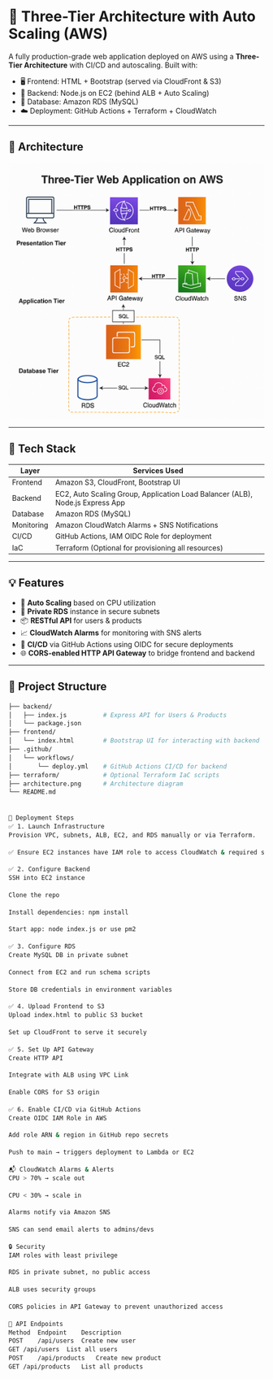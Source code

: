 # 🚀 Three-Tier Architecture with Auto Scaling (AWS)

A fully production-grade web application deployed on AWS using a **Three-Tier Architecture** with CI/CD and autoscaling. Built with:

- 🖥️ Frontend: HTML + Bootstrap (served via CloudFront & S3)
- 🧠 Backend: Node.js on EC2 (behind ALB + Auto Scaling)
- 💾 Database: Amazon RDS (MySQL)
- ☁️ Deployment: GitHub Actions + Terraform + CloudWatch

---

## 📐 Architecture

![Architecture Diagram](architecture.png)

---

## 🔧 Tech Stack

| Layer       | Services Used                                                                 |
|-------------|--------------------------------------------------------------------------------|
| Frontend    | Amazon S3, CloudFront, Bootstrap UI                                            |
| Backend     | EC2, Auto Scaling Group, Application Load Balancer (ALB), Node.js Express App |
| Database    | Amazon RDS (MySQL)                                                             |
| Monitoring  | Amazon CloudWatch Alarms + SNS Notifications                                   |
| CI/CD       | GitHub Actions, IAM OIDC Role for deployment                                   |
| IaC         | Terraform (Optional for provisioning all resources)                            |

---

## 💡 Features

- 🔁 **Auto Scaling** based on CPU utilization
- 🔐 **Private RDS** instance in secure subnets
- 📦 **RESTful API** for users & products
- 📈 **CloudWatch Alarms** for monitoring with SNS alerts
- 🚀 **CI/CD** via GitHub Actions using OIDC for secure deployments
- 🌐 **CORS-enabled HTTP API Gateway** to bridge frontend and backend

---

## 📁 Project Structure

```bash
├── backend/
│   ├── index.js          # Express API for Users & Products
│   └── package.json
├── frontend/
│   └── index.html        # Bootstrap UI for interacting with backend
├── .github/
│   └── workflows/
│       └── deploy.yml    # GitHub Actions CI/CD for backend
├── terraform/            # Optional Terraform IaC scripts
├── architecture.png      # Architecture diagram
└── README.md


🚀 Deployment Steps
✅ 1. Launch Infrastructure
Provision VPC, subnets, ALB, EC2, and RDS manually or via Terraform.

✅ Ensure EC2 instances have IAM role to access CloudWatch & required services.

✅ 2. Configure Backend
SSH into EC2 instance

Clone the repo

Install dependencies: npm install

Start app: node index.js or use pm2

✅ 3. Configure RDS
Create MySQL DB in private subnet

Connect from EC2 and run schema scripts

Store DB credentials in environment variables

✅ 4. Upload Frontend to S3
Upload index.html to public S3 bucket

Set up CloudFront to serve it securely

✅ 5. Set Up API Gateway
Create HTTP API

Integrate with ALB using VPC Link

Enable CORS for S3 origin

✅ 6. Enable CI/CD via GitHub Actions
Create OIDC IAM Role in AWS

Add role ARN & region in GitHub repo secrets

Push to main → triggers deployment to Lambda or EC2

📬 CloudWatch Alarms & Alerts
CPU > 70% → scale out

CPU < 30% → scale in

Alarms notify via Amazon SNS

SNS can send email alerts to admins/devs

🔒 Security
IAM roles with least privilege

RDS in private subnet, no public access

ALB uses security groups

CORS policies in API Gateway to prevent unauthorized access

🧪 API Endpoints
Method	Endpoint	Description
POST	/api/users	Create new user
GET	/api/users	List all users
POST	/api/products	Create new product
GET	/api/products	List all products
